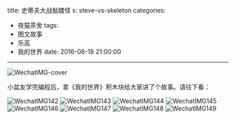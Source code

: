title: 史蒂夫大战骷髅怪
s: steve-vs-skeleton
categories: 
- 夜猫茶舍
tags: 
- 图文故事
- 乐高
- 我的世界
date: 2016-08-18 21:00:00

---
![WechatIMG-cover](http://static.catxn.cn/images/WechatIMG-cover.jpeg-s)

小盆友学完编程后，拿《我的世界》积木块给大家讲了个故事。请往下看：

<!-- more -->

![WechatIMG142](http://static.catxn.cn/images/WechatIMG142.jpeg-s)
![WechatIMG143](http://static.catxn.cn/images/WechatIMG143.jpeg-s)
![WechatIMG144](http://static.catxn.cn/images/WechatIMG144.jpeg-s)
![WechatIMG145](http://static.catxn.cn/images/WechatIMG145.jpeg-s)
![WechatIMG146](http://static.catxn.cn/images/WechatIMG146.jpeg-s)
![WechatIMG147](http://static.catxn.cn/images/WechatIMG147.jpeg-s)
![WechatIMG148](http://static.catxn.cn/images/WechatIMG148.jpeg-s)
![WechatIMG149](http://static.catxn.cn/images/WechatIMG149.jpeg-s)


